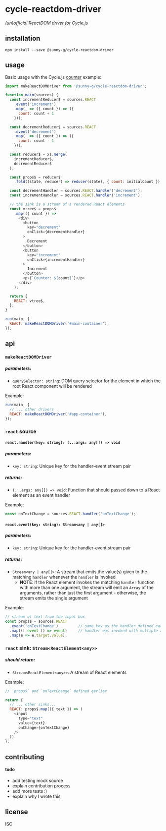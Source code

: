 # cycle-reactdom-driver
*(un)official ReactDOM driver for Cycle.js*

<!--## why-->

## installation
```
npm install --save @sunny-g/cycle-reactdom-driver
```

## usage
Basic usage with the Cycle.js [counter](https://github.com/cyclejs/cyclejs/tree/master/examples/counter) example:

```js
import makeReactDOMDriver from '@sunny-g/cycle-reactdom-driver';

function main(sources) {
  const incrementReducer$ = sources.REACT
    .event('increment')
    .map(_ => ({ count }) => ({
      count: count + 1
    }));

  const decrementReducer$ = sources.REACT
    .event('decrement')
    .map(_ => ({ count }) => ({
      count: count - 1
    }));

  const reducer$ = xs.merge(
    incrementReducer$,
    decrementReducer$
  );

  const props$ = reducer$
    .fold((state, reducer) => reducer(state), { count: initialCount });

  const decrementHandler = sources.REACT.handler('decrement');
  const incrementHandler = sources.REACT.handler('increment');

  // the sink is a stream of a rendered React elements
  const vtree$ = props$
    .map(({ count }) =>
      <div>
        <button
          key="decrement"
          onClick={decrementHandler}
        >
          Decrement
        </button>
        <button
          key="increment"
          onClick={incrementHandler}
        >
          Increment
        </button>
        <p>{`Counter: ${count}`}</p>
      </div>
    );

  return {
    REACT: vtree$,
  };
}

run(main, {
  REACT: makeReactDOMDriver('#main-container'),
});
```

## api

### `makeReactDOMDriver`

##### parameters:
* `querySelector: string`: DOM query selector for the element in which the root React component will be rendered

Example:

```js
run(main, {
  // ... other drivers
  REACT: makeReactDOMDriver('#app-container'),
});
```

### `react` source

#### `react.handler(key: string): (...args: any[]) => void`

##### parameters:
* `key: string`: Unique key for the handler-event stream pair

##### returns:
* `(...args: any[]) => void`: Function that should passed down to a React element as an event handler

Example:

```js
const onTextChange = sources.REACT.handler('onTextChange');
```

#### `react.event(key: string): Stream<any | any[]>`

##### parameters:
* `key: string`: Unique key for the handler-event stream pair

##### returns:
* `Stream<any | any[]>`: A stream that emits the value(s) given to the matching `handler` whenever the `handler` is invoked
  * **NOTE**: If the React element invokes the matching `handler` function with more than one argument, the stream will emit an `Array` of the arguments, rather than just the first argument - otherwise, the stream emits the single argument

Example:

```js
// stream of text from the input box
const props$ = sources.REACT
  .event('onTextChange')         // same key as the handler defined earlier
  .map(([ event ]) => event)     // handler was invoked with multiple arguments, but we only want the first
  .map(e => e.target.value);
```

### `react` sink: `Stream<ReactElement<any>>`

##### should return:
- `Stream<ReactElement<any>>`: A stream of React elements

Example:

```js
// `props$` and `onTextChange` defined earlier

return {
  // ... other sinks...
  REACT: props$.map(({ text }) => (
    <input
      type="text"
      value={text}
      onChange={onTextChange}
    />
  ))
};
```

## contributing

#### todo

- add testing mock source
- explain contribution process
- add more tests :)
- explain why I wrote this

## license
ISC
